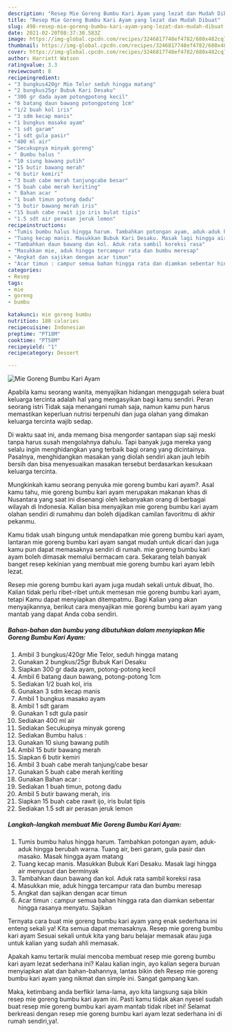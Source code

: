 ```yaml
---
description: "Resep Mie Goreng Bumbu Kari Ayam yang lezat dan Mudah Dibuat"
title: "Resep Mie Goreng Bumbu Kari Ayam yang lezat dan Mudah Dibuat"
slug: 498-resep-mie-goreng-bumbu-kari-ayam-yang-lezat-dan-mudah-dibuat
date: 2021-02-20T08:37:30.583Z
image: https://img-global.cpcdn.com/recipes/3246817748ef4782/680x482cq70/mie-goreng-bumbu-kari-ayam-foto-resep-utama.jpg
thumbnail: https://img-global.cpcdn.com/recipes/3246817748ef4782/680x482cq70/mie-goreng-bumbu-kari-ayam-foto-resep-utama.jpg
cover: https://img-global.cpcdn.com/recipes/3246817748ef4782/680x482cq70/mie-goreng-bumbu-kari-ayam-foto-resep-utama.jpg
author: Harriett Watson
ratingvalue: 3.3
reviewcount: 8
recipeingredient:
- "3 bungkus420gr Mie Telor seduh hingga matang"
- "2 bungkus25gr Bubuk Kari Desaku"
- "300 gr dada ayam potongpotong kecil"
- "6 batang daun bawang potongpotong 1cm"
- "1/2 buah kol iris"
- "3 sdm kecap manis"
- "1 bungkus masako ayam"
- "1 sdt garam"
- "1 sdt gula pasir"
- "400 ml air"
- "Secukupnya minyak goreng"
- " Bumbu halus "
- "10 siung bawang putih"
- "15 butir bawang merah"
- "6 butir kemiri"
- "3 buah cabe merah tanjungcabe besar"
- "5 buah cabe merah keriting"
- " Bahan acar "
- "1 buah timun potong dadu"
- "5 butir bawang merah iris"
- "15 buah cabe rawit ijo iris bulat tipis"
- "1.5 sdt air perasan jeruk lemon"
recipeinstructions:
- "Tumis bumbu halus hingga harum. Tambahkan potongan ayam, aduk-aduk hingga berubah warna. Tuang air, beri garam, gula pasir dan masako. Masak hingga ayam matang"
- "Tuang kecap manis. Masukkan Bubuk Kari Desaku. Masak lagi hingga air menyusut dan berminyak"
- "Tambahkan daun bawang dan kol. Aduk rata sambil koreksi rasa"
- "Masukkan mie, aduk hingga tercampur rata dan bumbu meresap"
- "Angkat dan sajikan dengan acar timun"
- "Acar timun : campur semua bahan hingga rata dan diamkan sebentar hingga rasanya menyatu. Sajikan"
categories:
- Resep
tags:
- mie
- goreng
- bumbu

katakunci: mie goreng bumbu 
nutrition: 188 calories
recipecuisine: Indonesian
preptime: "PT18M"
cooktime: "PT58M"
recipeyield: "1"
recipecategory: Dessert

---
```



![Mie Goreng Bumbu Kari Ayam](https://img-global.cpcdn.com/recipes/3246817748ef4782/680x482cq70/mie-goreng-bumbu-kari-ayam-foto-resep-utama.jpg)

Apabila kamu seorang wanita, menyajikan hidangan menggugah selera buat keluarga tercinta adalah hal yang mengasyikan bagi kamu sendiri. Peran seorang istri Tidak saja menangani rumah saja, namun kamu pun harus memastikan keperluan nutrisi terpenuhi dan juga olahan yang dimakan keluarga tercinta wajib sedap.

Di waktu  saat ini, anda memang bisa mengorder santapan siap saji meski tanpa harus susah mengolahnya dahulu. Tapi banyak juga mereka yang selalu ingin menghidangkan yang terbaik bagi orang yang dicintainya. Pasalnya, menghidangkan masakan yang diolah sendiri akan jauh lebih bersih dan bisa menyesuaikan masakan tersebut berdasarkan kesukaan keluarga tercinta. 



Mungkinkah kamu seorang penyuka mie goreng bumbu kari ayam?. Asal kamu tahu, mie goreng bumbu kari ayam merupakan makanan khas di Nusantara yang saat ini disenangi oleh kebanyakan orang di berbagai wilayah di Indonesia. Kalian bisa menyajikan mie goreng bumbu kari ayam olahan sendiri di rumahmu dan boleh dijadikan camilan favoritmu di akhir pekanmu.

Kamu tidak usah bingung untuk mendapatkan mie goreng bumbu kari ayam, lantaran mie goreng bumbu kari ayam sangat mudah untuk dicari dan juga kamu pun dapat memasaknya sendiri di rumah. mie goreng bumbu kari ayam boleh dimasak memalui bermacam cara. Sekarang telah banyak banget resep kekinian yang membuat mie goreng bumbu kari ayam lebih lezat.

Resep mie goreng bumbu kari ayam juga mudah sekali untuk dibuat, lho. Kalian tidak perlu ribet-ribet untuk memesan mie goreng bumbu kari ayam, tetapi Kamu dapat menyiapkan ditempatmu. Bagi Kalian yang akan menyajikannya, berikut cara menyajikan mie goreng bumbu kari ayam yang mantab yang dapat Anda coba sendiri.

<!--inarticleads1-->

##### Bahan-bahan dan bumbu yang dibutuhkan dalam menyiapkan Mie Goreng Bumbu Kari Ayam:

1. Ambil 3 bungkus/420gr Mie Telor, seduh hingga matang
1. Gunakan 2 bungkus/25gr Bubuk Kari Desaku
1. Siapkan 300 gr dada ayam, potong-potong kecil
1. Ambil 6 batang daun bawang, potong-potong 1cm
1. Sediakan 1/2 buah kol, iris
1. Gunakan 3 sdm kecap manis
1. Ambil 1 bungkus masako ayam
1. Ambil 1 sdt garam
1. Gunakan 1 sdt gula pasir
1. Sediakan 400 ml air
1. Sediakan Secukupnya minyak goreng
1. Sediakan  Bumbu halus :
1. Gunakan 10 siung bawang putih
1. Ambil 15 butir bawang merah
1. Siapkan 6 butir kemiri
1. Ambil 3 buah cabe merah tanjung/cabe besar
1. Gunakan 5 buah cabe merah keriting
1. Gunakan  Bahan acar :
1. Sediakan 1 buah timun, potong dadu
1. Ambil 5 butir bawang merah, iris
1. Siapkan 15 buah cabe rawit ijo, iris bulat tipis
1. Sediakan 1.5 sdt air perasan jeruk lemon




<!--inarticleads2-->

##### Langkah-langkah membuat Mie Goreng Bumbu Kari Ayam:

1. Tumis bumbu halus hingga harum. Tambahkan potongan ayam, aduk-aduk hingga berubah warna. Tuang air, beri garam, gula pasir dan masako. Masak hingga ayam matang
1. Tuang kecap manis. Masukkan Bubuk Kari Desaku. Masak lagi hingga air menyusut dan berminyak
1. Tambahkan daun bawang dan kol. Aduk rata sambil koreksi rasa
1. Masukkan mie, aduk hingga tercampur rata dan bumbu meresap
1. Angkat dan sajikan dengan acar timun
1. Acar timun : campur semua bahan hingga rata dan diamkan sebentar hingga rasanya menyatu. Sajikan




Ternyata cara buat mie goreng bumbu kari ayam yang enak sederhana ini enteng sekali ya! Kita semua dapat memasaknya. Resep mie goreng bumbu kari ayam Sesuai sekali untuk kita yang baru belajar memasak atau juga untuk kalian yang sudah ahli memasak.

Apakah kamu tertarik mulai mencoba membuat resep mie goreng bumbu kari ayam lezat sederhana ini? Kalau kalian ingin, ayo kalian segera buruan menyiapkan alat dan bahan-bahannya, lantas bikin deh Resep mie goreng bumbu kari ayam yang nikmat dan simple ini. Sangat gampang kan. 

Maka, ketimbang anda berfikir lama-lama, ayo kita langsung saja bikin resep mie goreng bumbu kari ayam ini. Pasti kamu tiidak akan nyesel sudah buat resep mie goreng bumbu kari ayam mantab tidak ribet ini! Selamat berkreasi dengan resep mie goreng bumbu kari ayam lezat sederhana ini di rumah sendiri,ya!.

